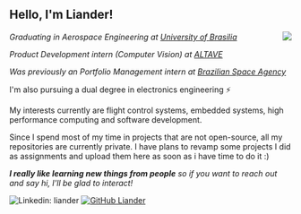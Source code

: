 <h2> Hello, I'm Liander!</h2>
<img align='right' src="https://media.giphy.com/media/1n4FT4KRQkDvK0IO4X/giphy.gif"/>

<p>
  <em>Graduating in Aerospace Engineering at <a href="http://www.unb.br">University of Brasilia</a></em> 
  <img src="https://upload.wikimedia.org/wikipedia/commons/thumb/c/c3/Webysther_20160322_-_Logo_UnB_%28sem_texto%29.svg/320px-Webysther_20160322_-_Logo_UnB_%28sem_texto%29.svg.png"      
     width="30"
     height="15"
     onclick="window.location.href('http://www.unb.br');"/>
</p>

<p>
  <em>
    Product Development intern (Computer Vision) at <a href="https://www.altave.com.br">ALTAVE</a>
  </em>
</p>
<p>
  <em>
    Was previously an Portfolio Management intern at <a href="https://www.gov.br/aeb/">Brazilian Space Agency</a>
  </em>
</p>
<p>
I'm also pursuing a dual degree in electronics engineering &#9889;
</p>
<p>
My interests currently are flight control systems, embedded systems, high performance computing and software development.
</p>

Since I spend most of my time in projects that are not open-source, all my repositories are currently private.
I have plans to revamp some projects I did as assignments and upload them here as soon as i have time to do it :)

<em><b>I really like learning new things from people</b> so if you want to reach out and say hi, I'll be glad to interact!</em>

![Linkedin: liander](https://img.shields.io/badge/-liander-blue?style=flat-square&logo=Linkedin&logoColor=white&link=https://www.linkedin.com/in/liander/)
[![GitHub Liander](https://img.shields.io/github/followers/liander-alves?label=follow&style=social)](https://github.com/liander-alves)
